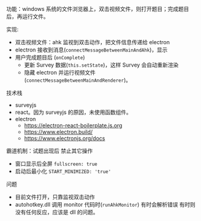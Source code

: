 功能：windows 系统的文件浏览器上，双击视频文件，则打开题目；完成题目后，再运行文件。

实现:

- 双击视频文件：ahk 监视到双击动作，把文件信息传递给 electron
- electron 接收到消息(`connectMessageBetweenMainAndAhk`)，显示
- 用户完成题目后 (`onComplete`)
  - 更新 Survey 数据(`this.setState`)，这样 Survey 会自动重新渲染
  - 隐藏 electron 并运行视频文件(`connectMessageBetweenMainAndRenderer`)。

技术栈

- surveyjs
- react。因为 surveyjs 的原因，未使用函数组件。
- electron
  - https://electron-react-boilerplate.js.org
  - https://www.electron.build/
  - https://www.electronjs.org/docs

霸道机制：试题出现后 禁止其它操作

- 窗口显示后全屏 `fullscreen: true`
- 启动后最小化 `START_MINIMIZED: 'true'`

问题

- 目前文件打开，只靠监视双击动作
- autohotkey.dll 调用 monitor 代码时(`runAhkMonitor`) 有时会解析错误 有时则没有任何反应，应该是 dll 的问题。
